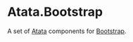 # Atata.Bootstrap
A set of [Atata](https://github.com/atata-framework/atata) components for [Bootstrap](http://getbootstrap.com/).
